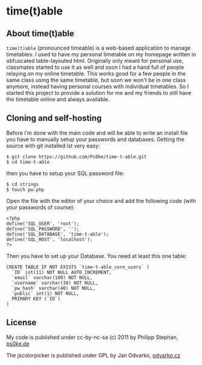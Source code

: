 # time(t)able

## About time(t)able
`time(t)able` (pronounced timeable) is a web-based application to manage timetables. I used to have my personal timetable on my homepage written in obfuscated table-layouted html. Originally only meant for personal use, classmates started to use it as well and soon I had a hand full of people relaying on my online timetable. This works good for a few people in the same class using the same timetable, but soon we won't be in one class anymore, instead having personal courses with individual timetables. So I started this project to provide a solution for me and my friends to still have the timetable online and always available.

## Cloning and self-hosting
Before I'm done with the main code and will be able to write an install file you have to manually setup your passwords and databases. Getting the source with git installed ist very easy:

	$ git clone https://github.com/Ps0ke/time-t-able.git
	$ cd time-t-able

then you have to setup your SQL password file:

	$ cd strings
	$ touch pw.php

Open the file with the editor of your choice and add the following code (with your passwords of course):

	<?php
	define('SQL_USER', 'root');
	define('SQL_PASSWORD', '');
	define('SQL_DATABASE', 'time-t-able');
	define('SQL_HOST', 'localhost');
	?>

Then you have to set up your Database. You need at least this one table:

	CREATE TABLE IF NOT EXISTS `time-t-able_core_users` (
	  `ID` int(11) NOT NULL AUTO_INCREMENT,
	  `email` varchar(100) NOT NULL,
	  `username` varchar(30) NOT NULL,
	  `pw_hash` varchar(40) NOT NULL,
	  `public` int(1) NOT NULL,
	  PRIMARY KEY (`ID`)
	)

## License
My code is published under cc-by-nc-sa (c) 2011 by Philipp Stephan, [ps0ke.de](http://ps0ke.de)

The jscolorpicker is published under GPL by Jan Odvarko, [odvarko.cz](http://odvarko.cz)
